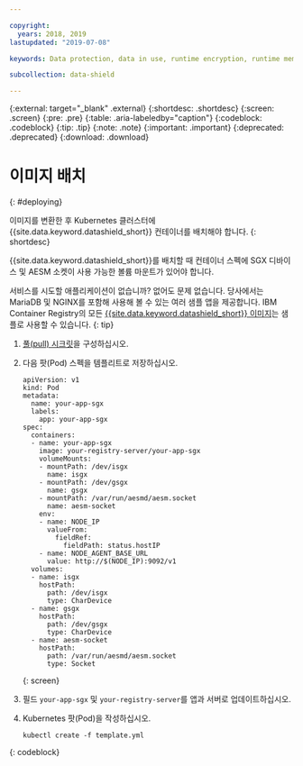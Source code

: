 ```yaml
---

copyright:
  years: 2018, 2019
lastupdated: "2019-07-08"

keywords: Data protection, data in use, runtime encryption, runtime memory encryption, encrypted memory, Intel SGX, software guard extensions, Fortanix runtime encryption

subcollection: data-shield

---
```


{:external: target="_blank" .external}
{:shortdesc: .shortdesc}
{:screen: .screen}
{:pre: .pre}
{:table: .aria-labeledby="caption"}
{:codeblock: .codeblock}
{:tip: .tip}
{:note: .note}
{:important: .important}
{:deprecated: .deprecated}
{:download: .download}


# 이미지 배치
{: #deploying}

이미지를 변환한 후 Kubernetes 클러스터에 {{site.data.keyword.datashield_short}} 컨테이너를 배치해야 합니다.
{: shortdesc}

{{site.data.keyword.datashield_short}}를 배치할 때 컨테이너 스펙에 SGX 디바이스 및 AESM 소켓이 사용 가능한 볼륨 마운트가 있어야 합니다.

서비스를 시도할 애플리케이션이 없습니까? 없어도 문제 없습니다. 당사에서는 MariaDB 및 NGINX를 포함해 사용해 볼 수 있는 여러 샘플 앱을 제공합니다. IBM Container Registry의 모든 [{{site.data.keyword.datashield_short}} 이미지](/docs/services/Registry?topic=RegistryImages-datashield-mariadb_starter)는 샘플로 사용할 수 있습니다.
{: tip}

1. [풀(pull) 시크릿](/docs/containers?topic=containers-images#other)을 구성하십시오.

2. 다음 팟(Pod) 스펙을 템플리트로 저장하십시오.

    ```
    apiVersion: v1
    kind: Pod
    metadata:
      name: your-app-sgx
      labels:
        app: your-app-sgx
    spec:
      containers:
      - name: your-app-sgx
        image: your-registry-server/your-app-sgx
        volumeMounts:
        - mountPath: /dev/isgx
          name: isgx
        - mountPath: /dev/gsgx
          name: gsgx
        - mountPath: /var/run/aesmd/aesm.socket
          name: aesm-socket
        env:
        - name: NODE_IP
          valueFrom:
            fieldRef:
              fieldPath: status.hostIP
        - name: NODE_AGENT_BASE_URL
          value: http://$(NODE_IP):9092/v1
      volumes:
      - name: isgx
        hostPath:
          path: /dev/isgx
          type: CharDevice
      - name: gsgx
        hostPath:
          path: /dev/gsgx
          type: CharDevice
      - name: aesm-socket
        hostPath:
          path: /var/run/aesmd/aesm.socket
          type: Socket
    ```
    {: screen}

3. 필드 `your-app-sgx` 및 `your-registry-server`를 앱과 서버로 업데이트하십시오.

4. Kubernetes 팟(Pod)을 작성하십시오.

   ```
   kubectl create -f template.yml
   ```
  {: codeblock}

